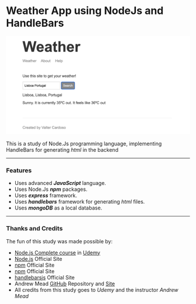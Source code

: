 
# Weather App using NodeJs and HandleBars
![NodeJs Weather App](./OtherFiles/weather-app.png)

This is a study of Node.Js programming language, implementing HandleBars for generating *html* in the backend

---

### Features
- Uses advanced ***JavaScript*** language.
- Uses Node.Js ***npm*** packages.
- Uses ***express*** framework.
- Uses ***handlebars*** framework for generating *html* files.
- Uses ***mongoDB*** as a local database.


---

### Thanks and Credits
The fun of this study was made possible by:
- [Node.js Complete course](https://www.udemy.com/course/the-complete-nodejs-developer-course-2/) in [Udemy](https://www.udemy.com/)
- [Node.js](https://nodejs.org/en/) Official Site
- [npm](https://www.npmjs.com) Official Site
- [npm](https://www.npmjs.com) Official Site
- [handlebarsjs](https://handlebarsjs.com/) Official Site
- Andrew Mead [GitHub](https://github.com/andrewjmead/node-course-v3-code) Repository and [Site](https://mead.io/)
- All credits from this study goes to *Udemy* and the instructor *Andrew Mead*
